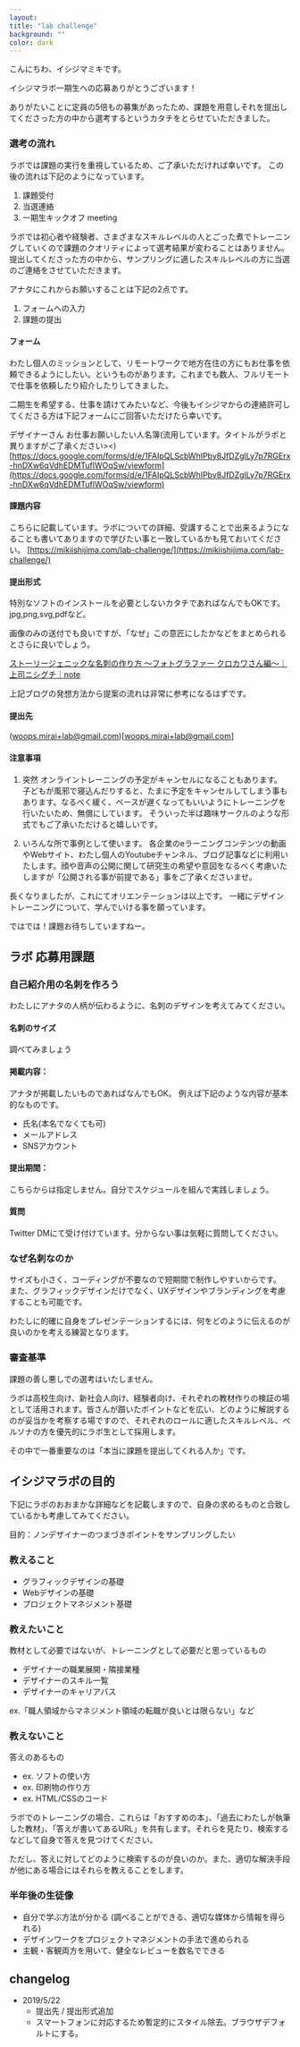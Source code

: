 ```yaml
---
layout:
title: "lab challenge"
background: ""
color: dark
---
```


こんにちわ、イシジマミキです。

イシジマラボ一期生への応募ありがとうございます！

ありがたいことに定員の5倍もの募集があったため、課題を用意しそれを提出してくださった方の中から選考するというカタチをとらせていただきました。

### 選考の流れ
ラボでは課題の実行を重視しているため、ご了承いただければ幸いです。
この後の流れは下記のようになっています。

1. 課題受付
2. 当選連絡
3. 一期生キックオフ meeting

ラボでは初心者や経験者、さまざまなスキルレベルの人とごった煮でトレーニングしていくので課題のクオリティによって選考結果が変わることはありません。提出してくださった方の中から、サンプリングに適したスキルレベルの方に当選のご連絡をさせていただきます。

アナタにこれからお願いすることは下記の2点です。

1. フォームへの入力
2. 課題の提出

#### フォーム
わたし個人のミッションとして、リモートワークで地方在住の方にもお仕事を依頼できるようにしたい。というものがあります。これまでも数人、フルリモートで仕事を依頼したり紹介したりしてきました。

二期生を希望する、仕事を請けてみたいなど、今後もイシジマからの連絡許可してくださる方は下記フォームにご回答いただけたら幸いです。

デザイナーさん お仕事お願いしたい人名簿(流用しています。タイトルがラボと異りますがご了承ください><)
[https://docs.google.com/forms/d/e/1FAIpQLScbWhIPby8JfDZglLy7p7RGErx-hnDXw6qVdhEDMTuflWOqSw/viewform](https://docs.google.com/forms/d/e/1FAIpQLScbWhIPby8JfDZglLy7p7RGErx-hnDXw6qVdhEDMTuflWOqSw/viewform)

#### 課題内容
こちらに記載しています。ラボについての詳細、受講することで出来るようになることも書いてありますので学びたい事と一致しているかも見ておいてください。
[https://mikiishijima.com/lab-challenge/](https://mikiishijima.com/lab-challenge/)

#### 提出形式
特別なソフトのインストールを必要としないカタチであればなんでもOKです。
jpg,png,svg,pdfなど。

画像のみの送付でも良いですが、「なぜ」この意匠にしたかなどをまとめられるとさらに良いでしょう。

[ストーリージェニックな名刺の作り方 〜フォトグラファー クロカワさん編〜｜上司ニシグチ｜note](https://note.mu/niguridesign/n/n2f72c25b8115?creator_urlname=niguridesign)

上記ブログの発想方法から提案の流れは非常に参考になるはずです。

#### 提出先
(woops.mirai+lab@gmail.com)[woops.mirai+lab@gmail.com]

#### 注意事項
1. 突然 オンライントレーニングの予定がキャンセルになることもあります。
子どもが風邪で寝込んだりすると、たまに予定をキャンセルしてしまう事もあります。なるべく緩く、ペースが遅くなってもいいようにトレーニングを行いたいため、無償にしています。
そういった半ば趣味サークルのような形式でもご了承いただけると嬉しいです。

2. いろんな所で事例として使います。
各企業のeラーニングコンテンツの動画やWebサイト、わたし個人のYoutubeチャンネル、ブログ記事などに利用いたします。顔や音声の公開に関して研究生の希望や意図をなるべく考慮いたしますが「公開される事が前提である」事をご了承くださいませ。

長くなりましたが、これにてオリエンテーションは以上です。
一緒にデザイントレーニングについて、学んでいける事を願っています。

ではでは！課題お待ちしていますねー。

## ラボ 応募用課題

### 自己紹介用の名刺を作ろう
わたしにアナタの人柄が伝わるように、名刺のデザインを考えてみてください。

#### 名刺のサイズ
調べてみましょう

#### 掲載内容：
アナタが掲載したいものであればなんでもOK。
例えば下記のような内容が基本的なものです。
* 氏名(本名でなくても可)
* メールアドレス
* SNSアカウント

#### 提出期間：
こちらからは指定しません。自分でスケジュールを組んで実践しましょう。

#### 質問
Twitter DMにて受け付けています。分からない事は気軽に質問してください。

### なぜ名刺なのか
サイズも小さく、コーディングが不要なので短期間で制作しやすいからです。
また、グラフィックデザインだけでなく、UXデザインやブランディングを考慮することも可能です。

わたしに的確に自身をプレゼンテーションするには、何をどのように伝えるのが良いのかを考える練習となります。

### 審査基準
課題の善し悪しでの選考はいたしません。

ラボは高校生向け、新社会人向け、経験者向け、それぞれの教材作りの検証の場として活用されます。皆さんが躓いたポイントなどを広い、どのように解説するのが妥当かを考察する場ですので、それぞれのロールに適したスキルレベル、ペルソナの方を優先的にラボ生として採用します。

その中で一番重要なのは「本当に課題を提出してくれる人か」です。


## イシジマラボの目的
下記にラボのおおまかな詳細などを記載しますので、自身の求めるものと合致しているかも考慮してみてください。

目的：ノンデザイナーのつまづきポイントをサンプリングしたい

### 教えること
* グラフィックデザインの基礎
* Webデザインの基礎
* プロジェクトマネジメント基礎

### 教えたいこと
教材として必要ではないが、トレーニングとして必要だと思っているもの

* デザイナーの職業展開・隣接業種
* デザイナーのスキル一覧
* デザイナーのキャリアパス

ex.「職人領域からマネジメント領域の転職が良いとは限らない」など

### 教えないこと
答えのあるもの
* ex. ソフトの使い方
* ex. 印刷物の作り方
* ex. HTML/CSSのコード

ラボでのトレーニングの場合、これらは「おすすめの本」、「過去にわたしが執筆した教材」、「答えが書いてあるURL」を共有します。それらを見たり、検索するなどして自身で答えを見つけてください。

ただし、答えに対してどのように検索するのが良いのか。また、適切な解決手段が他にある場合にはそれらを教えることをします。

### 半年後の生徒像
* 自分で学ぶ方法が分かる (調べることができる、適切な媒体から情報を得られる)
* デザインワークをプロジェクトマネジメントの手法で進められる
* 主観・客観両方を用いて、健全なレビューを数名でできる

## changelog
* 2019/5/22
  * 提出先 / 提出形式追加
  * スマートフォンに対応するため暫定的にスタイル除去。ブラウザデフォルトにする。

